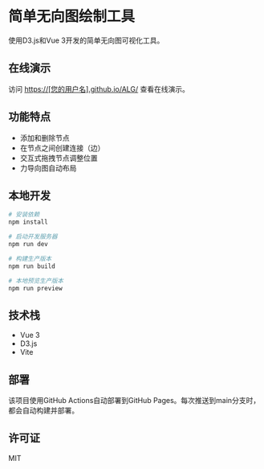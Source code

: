 # 简单无向图绘制工具

使用D3.js和Vue 3开发的简单无向图可视化工具。

## 在线演示

访问 [https://[您的用户名].github.io/ALG/](https://[您的用户名].github.io/ALG/) 查看在线演示。

## 功能特点

- 添加和删除节点
- 在节点之间创建连接（边）
- 交互式拖拽节点调整位置
- 力导向图自动布局

## 本地开发

```bash
# 安装依赖
npm install

# 启动开发服务器
npm run dev

# 构建生产版本
npm run build

# 本地预览生产版本
npm run preview
```

## 技术栈

- Vue 3
- D3.js
- Vite

## 部署

该项目使用GitHub Actions自动部署到GitHub Pages。每次推送到main分支时，都会自动构建并部署。

## 许可证

MIT
